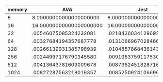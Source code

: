 | memory | AVA                     | Jest                    |
| ------ | ----------------------- | ----------------------- |
| 8      | 8.00000000000000000000  | 8.00000000000000000000  |
| 16     | 16.00000000000000000000 | 16.00000000000000000000 |
| 32     | .00546075085324232081   | .02184300341296928327   |
| 64     | .00327684194357687778   | .01310669670284661069   |
| 128    | .00266139931385798939   | .01048578684361431965   |
| 256    | .00244997176790345580   | .00919837591175308109   |
| 512    | .00413643781609009678   | .00873824518287167409   |
| 1024   | .00827287563218019357   | .00852509241066968597   |
